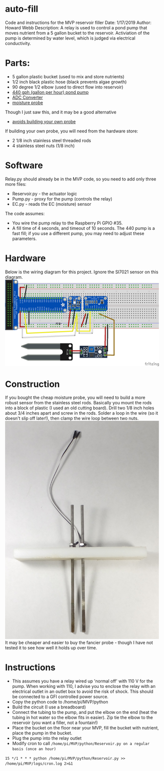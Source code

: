 # auto-fill
Code and instructions for the MVP reservoir filler
Date: 1/17/2019
Author: Howard Webb
Description:
A relay is used to control a pond pump that moves nutrient from a 5 gallon bucket to the reservoir.
Activiation of the pump is determined by water level, which is judged via electrical conductivity.

# Parts:
- 5 gallon plastic bucket (used to mix and store nutrients)
- 1/2 inch black plastic hose (black prevents algae growth)
- 90 degree 1/2 elbow (used to direct flow into reservoir)
- [440 gph (gallon per hour) pond pump](https://www.amazon.com/gp/product/B01LHC8UX8/ref=ppx_yo_dt_b_asin_title_o04__o00_s00?ie=UTF8&psc=1)
- [ADC Converter](https://www.amazon.com/HiLetgo-Converter-Programmable-Amplifier-Development-x/dp/B01DLHKMO2/ref=sr_1_2?s=digital-skills&ie=UTF8&qid=1547735402&sr=8-2&keywords=ADC+chip)
- [moisture probe](https://www.amazon.com/HONG111-Sensitivity-Moisture-Arduino-Watering/dp/B01NCI629O/ref=sr_1_5?ie=UTF8&qid=1547734531&sr=8-5&keywords=arduino+moisture+probe)

Though I just saw this, and it may be a good alternative

- [avoids building your own probe](https://www.amazon.com/Fevas-Moisture-Detection-Corrosion-Resistance/dp/B07MKCX1NZ/ref=sr_1_3?ie=UTF8&qid=1547735325&sr=8-3&keywords=arduino+moisture+probe)


If building your own probe, you will need from the hardware store:
- 2 1/8 inch stainless steel threaded rods
- 4 stainless steel nuts (1/8 inch)

# Software
Relay.py should already be in the MVP code, so you need to add only three more files:
- Reservoir.py - the actuator logic 
- Pump.py - proxy for the pump (controls the relay)
- EC.py - reads the EC (moisture) sensor

The code assumes:
- You wire the pump relay to the Raspberry Pi GPIO #35.
- A fill time of 4 seconds, and timeout of 10 seconds. The 440 pump is a fast fill; if you use a different pump, you may need to adjust these parameters.


# Hardware
Below is the wiring diagram for this project.  Ignore the SI7021 sensor on this diagram.
![Fritzing Diagram](https://github.com/futureag/auto-fill/blob/master/images/MoistureProbe_bb.png)

# Construction
If you bought the cheap moisture probe, you will need to build a more robust sensor from the stainless steel rods.  Basically you mount the rods into a block of plastic (I used an old cutting board).  Drill two 1/8 inch holes about 3/4 inches apart and screw in the rods.  Solder a loop in the wire (so it doesn't slip off later!), then clamp the wire loop between two nuts.
![EC probe](https://github.com/futureag/auto-fill/blob/master/images/EC-sensor.jpg)
It may be cheaper and easier to buy the fancier probe - though I have not tested it to see how well it holds up over time.

# Instructions
- This assumes you have a relay wired up 'normal off' with 110 V for the pump.  When working with 110, I advise you to enclose the relay with an electrical outlet in an outlet box to avoid the risk of shock.  This should be connected to a GFI controlled power source.
- Copy the python code to /home/pi/MVP/python
- Build the circuit (I use a breadboard)
- Connect the tubing to the pump, and put the elbow on the end (heat the tubing in hot water so the elbow fits in easier).  Zip tie the elbow to the reservoir (you want a filler, not a fountain!)
- Place the bucket on the floor near your MVP, fill the bucket with nutrient, place the pump in the bucket.
- Plug the pump into the relay outlet
- Modify cron to call ```/home/pi/MVP/python/Reservoir.py on a regular basis (once an hour)```

```15 */1 * * * python /home/pi/MVP/python/Reservoir.py >> /home/pi/MVP/logs/cron.log 2>&1```
